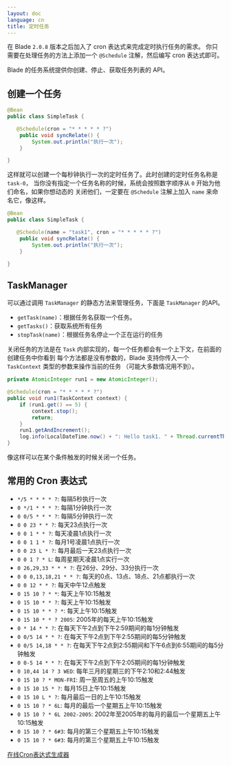 ```yaml
---
layout: doc
language: cn
title: 定时任务
---
```


在 Blade `2.0.8` 版本之后加入了 cron 表达式来完成定时执行任务的需求。
你只需要在处理任务的方法上添加一个 `@Schedule` 注解，然后编写 cron 表达式即可。

Blade 的任务系统提供你创建、停止、获取任务列表的 API。

## 创建一个任务

```java
@Bean
public class SimpleTask {

   @Schedule(cron = "* * * * * ?")
    public void syncRelate() {
        System.out.println("执行一次");
    }

}
```

这样就可以创建一个每秒钟执行一次的定时任务了。此时创建的定时任务名称是 `task-0`，
当你没有指定一个任务名称的时候，系统会按照数字顺序从 `0` 开始为他们命名，如果你想动态的
关闭他们，一定要在 `@Schedule` 注解上加入 `name` 来命名它，像这样。

```java
@Bean
public class SimpleTask {

   @Schedule(name = "task1", cron = "* * * * * ?")
    public void syncRelate() {
        System.out.println("执行一次");
    }

}
```

## TaskManager

可以通过调用 `TaskManager` 的静态方法来管理任务，下面是 `TaskManager` 的API。

- `getTask(name)`：根据任务名获取一个任务。
- `getTasks()`：获取系统所有任务
- `stopTask(name)`：根据任务名停止一个正在运行的任务

关闭任务的方法是在 `Task` 内部实现的，每一个任务都会有一个上下文，在前面的创建任务中你看到
每个方法都是没有参数的，Blade 支持你传入一个 `TaskContext` 类型的参数来操作当前的任务
（可能大多数情况用不到）。

```java
private AtomicInteger run1 = new AtomicInteger();

@Schedule(cron = "* * * * * ?")
public void run1(TaskContext context) {
    if (run1.get() == 5) {
        context.stop();
        return;
    }
    run1.getAndIncrement();
    log.info(LocalDateTime.now() + ": Hello task1. " + Thread.currentThread());
}
```

像这样可以在某个条件触发的时候关闭一个任务。

## 常用的 Cron 表达式

- `*/5 * * * * ?`: 每隔5秒执行一次
- `0 */1 * * * ?`: 每隔1分钟执行一次
- `0 0/5 * * * ?`: 每隔5分钟执行一次
- `0 0 23 * * ?`: 每天23点执行一次
- `0 0 1 * * ?`: 每天凌晨1点执行一次
- `0 0 1 1 * ?`: 每月1号凌晨1点执行一次
- `0 0 23 L * ?`: 每月最后一天23点执行一次
- `0 0 1 ? * L`: 每周星期天凌晨1点实行一次
- `0 26,29,33 * * * ?`: 在26分、29分、33分执行一次
- `0 0 0,13,18,21 * * ?`: 每天的0点、13点、18点、21点都执行一次
- `0 0 12 * * ?`: 每天中午12点触发
- `0 15 10 ? * *`: 每天上午10:15触发
- `0 15 10 * * ?`: 每天上午10:15触发
- `0 15 10 * * ? *`: 每天上午10:15触发
- `0 15 10 * * ? 2005`: 2005年的每天上午10:15触发
- `0 * 14 * * ?`: 在每天下午2点到下午2:59期间的每1分钟触发
- `0 0/5 14 * * ?`: 在每天下午2点到下午2:55期间的每5分钟触发
- `0 0/5 14,18 * * ?`: 在每天下午2点到2:55期间和下午6点到6:55期间的每5分钟触发
- `0 0-5 14 * * ?`: 在每天下午2点到下午2:05期间的每1分钟触发
- `0 10,44 14 ? 3 WED`: 每年三月的星期三的下午2:10和2:44触发
- `0 15 10 ? * MON-FRI`: 周一至周五的上午10:15触发
- `0 15 10 15 * ?`: 每月15日上午10:15触发
- `0 15 10 L * ?`: 每月最后一日的上午10:15触发
- `0 15 10 ? * 6L`: 每月的最后一个星期五上午10:15触发
- `0 15 10 ? * 6L 2002-2005`: 2002年至2005年的每月的最后一个星期五上午10:15触发
- `0 15 10 ? * 6#3`: 每月的第三个星期五上午10:15触发 
- `0 15 10 ? * 6#3`: 每月的第三个星期五上午10:15触发 

[在线Cron表达式生成器](http://cron.qqe2.com/)
